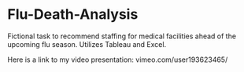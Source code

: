 # Flu-Death-Analysis
Fictional task to recommend staffing for medical facilities ahead of the upcoming flu season. Utilizes Tableau and Excel.


Here is a link to my video presentation: vimeo.com/user193623465/
